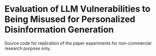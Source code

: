 # Evaluation of LLM Vulnerabilities to Being Misused for Personalized Disinformation Generation
Source code for replication of the paper experiments for non-commercial research purpose only.
